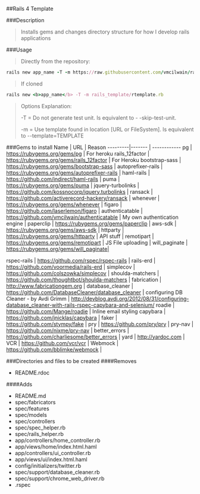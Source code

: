 ##Rails 4 Template

###Description
>Installs gems and changes directory structure for how I develop rails applications

###Usage
>Directly from the repository:
```ruby
rails new app_name -T -m https://raw.githubusercontent.com/vmcilwain/rails_template/<b>version</b>/rtemplate.rb
```
>If cloned
```ruby
rails new <b>app_name</b> -T -m rails_template/rtemplate.rb
```
>Options Explanation:
>
>-T = Do not generate test unit. Is equivalent to - -skip-test-unit.
>
>-m = Use template found in location [URL or FileSystem]. Is equivalent to --template=TEMPLATE


###Gems to install
Name | URL | Reason
---------|------- | ------------
pg | https://rubygems.org/gems/pg | For heroku
rails_12factor | https://rubygems.org/gems/rails_12factor | For Heroku
bootstrap-sass | https://rubygems.org/gems/bootstrap-sass |
autoprefixer-rails | https://rubygems.org/gems/autoprefixer-rails |
haml-rails | https://github.com/indirect/haml-rails |
puma | https://rubygems.org/gems/puma |
jquery-turbolinks | https://github.com/kossnocorp/jquery.turbolinks |
ransack | https://github.com/activerecord-hackery/ransack |
whenever | https://rubygems.org/gems/whenever |
figaro | https://github.com/laserlemon/figaro |
authenticatable | https://github.com/vmcilwain/authenticatable | My own authentication engine |
paperclip | https://rubygems.org/gems/paperclip |
aws-sdk | https://rubygems.org/gems/aws-sdk | 
httparty | https://rubygems.org/gems/httparty | API stuff |
remotipart | https://rubygems.org/gems/remotipart | JS File uploading |
will_paginate | https://rubygems.org/gems/will_paginate| 

rspec-rails | https://github.com/rspec/rspec-rails |
rails-erd | https://github.com/voormedia/rails-erd |
simplecov | https://github.com/colszowka/simplecov |
shoulda-matchers | https://github.com/thoughtbot/shoulda-matchers |
fabrication | http://www.fabricationgem.org |
database_cleaner | https://github.com/DatabaseCleaner/database_cleaner |
configuring DB Cleaner - by Avdi Grimm | http://devblog.avdi.org/2012/08/31/configuring-database_cleaner-with-rails-rspec-capybara-and-selenium/ roadie | https://github.com/Mange/roadie | Inline email styling
capybara | https://github.com/jnicklas/capybara |
faker | https://github.com/stympy/fake |
pry | https://github.com/pry/pry |
pry-nav | https://github.com/nixme/pry-nav |
better_errors | https://github.com/charliesome/better_errors |
yard | http://yardoc.com |
VCR | https://github.com/vcr/vcr |
Webmock | https://github.com/bblimke/webmock |

###Directories and files to be created
####Removes
* README.rdoc

####Adds
* README.md
* spec/fabricators
* spec/features
* spec/models
* spec/controllers
* spec/spec_helper.rb
* spec/rails_helper.rb
* app/controllers/home_controller.rb
* app/views/home/index.html.haml
* app/controllers/ui_controller.rb
* app/views/ui/index.html.haml
* config/initializers/twitter.rb
* spec/support/database_cleaner.rb
* spec/support/chrome_web_driver.rb
* .rspec